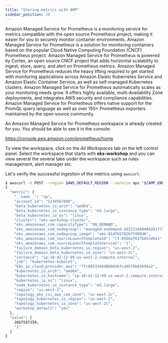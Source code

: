 ```yaml
---
title: "Storing metrics with AMP"
sidebar_position: 20
---
```


Amazon Managed Service for Prometheus is a monitoring service for metrics compatible with the open source Prometheus project, making it easier for you to securely monitor container environments. Amazon Managed Service for Prometheus is a solution for monitoring containers based on the popular Cloud Native Computing Foundation (CNCF) Prometheus project. Amazon Managed Service for Prometheus is powered by Cortex, an open source CNCF project that adds horizontal scalability to ingest, store, query, and alert on Prometheus metrics. Amazon Managed Service for Prometheus reduces the heavy lifting required to get started with monitoring applications across Amazon Elastic Kubernetes Service and Amazon Elastic Container Service, as well as self-managed Kubernetes clusters. Amazon Managed Service for Prometheus automatically scales as your monitoring needs grow. It offers highly available, multi-Availability Zone deployments, and integrates AWS security and compliance capabilities. Amazon Managed Service for Prometheus offers native support for the PromQL query language as well as over 150+ Prometheus exporters maintained by the open source community.

An Amazon Managed Service for Prometheus workspace is already created for you. You should be able to see it in the console:

https://console.aws.amazon.com/prometheus/home

To view the workspace, click on the <i>All Workspaces</i> tab on the left control panel. Select the workspace that starts with **eks-workshop** and you can view several the several tabs under the workspace such as rules management, alert manager etc.

Let's verify the successful ingestion of the metrics using `awscurl`:

```bash
$ awscurl -X POST --region $AWS_DEFAULT_REGION --service aps "${AMP_ENDPOINT}api/v1/query?query=up" | jq '.data.result[1]'
{
  "metric": {
    "__name__": "up",
    "account_id": "1234567890",
    "beta_kubernetes_io_arch": "amd64",
    "beta_kubernetes_io_instance_type": "m5.large",
    "beta_kubernetes_io_os": "linux",
    "cluster": "eks-workshop-cluster",
    "eks_amazonaws_com_capacityType": "ON_DEMAND",
    "eks_amazonaws_com_nodegroup": "managed-ondemand-2022110404042617720000001b",
    "eks_amazonaws_com_nodegroup_image": "ami-01dfb5782bffd09d6",
    "eks_amazonaws_com_sourceLaunchTemplateId": "lt-0566ef61fb851d6e1",
    "eks_amazonaws_com_sourceLaunchTemplateVersion": "1",
    "failure_domain_beta_kubernetes_io_region": "us-west-2",
    "failure_domain_beta_kubernetes_io_zone": "us-west-2c",
    "instance": "ip-10-42-12-99.us-west-2.compute.internal",
    "job": "kubernetes-kubelet",
    "k8s_io_cloud_provider_aws": "ffc60533e6d069826fca0578b02694a2",
    "kubernetes_io_arch": "amd64",
    "kubernetes_io_hostname": "ip-10-42-12-99.us-west-2.compute.internal",
    "kubernetes_io_os": "linux",
    "node_kubernetes_io_instance_type": "m5.large",
    "region": "us-west-2",
    "topology_ebs_csi_aws_com_zone": "us-west-2c",
    "topology_kubernetes_io_region": "us-west-2",
    "topology_kubernetes_io_zone": "us-west-2c",
    "workshop_default": "yes"
  },
  "value": [
    1667597359,
    "1"
  ]
}
```

